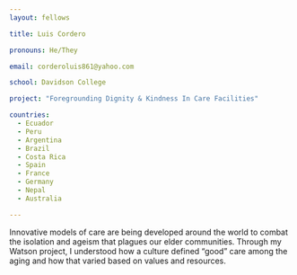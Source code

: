 ```yaml
---
layout: fellows

title: Luis Cordero

pronouns: He/They

email: corderoluis861@yahoo.com

school: Davidson College

project: "Foregrounding Dignity & Kindness In Care Facilities"

countries:
  - Ecuador
  - Peru
  - Argentina
  - Brazil
  - Costa Rica
  - Spain
  - France
  - Germany
  - Nepal
  - Australia

---
```


Innovative models of care are being developed around the world to combat the isolation and ageism that plagues our elder communities. Through my Watson project, I understood how a culture defined “good” care among the aging and how that varied based on values and resources.
